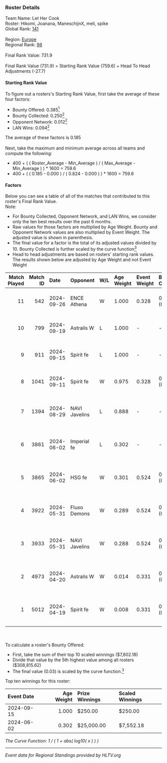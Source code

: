 ### Roster Details<br />
Team Name: Let Her Cook<br />
Roster: Hikomi, Joanana, ManeschijnX, meli, spike<br />
Global Rank: [141](../../standings_global_2024_10_15.md)<br />
<br />
Region: [Europe]( ../../standings_europe_2024_10_15.md)<br />
Regional Rank: [98]( ../../standings_europe_2024_10_15.md)<br />
<br />
Final Rank Value:  731.9<br />
<br />
Final Rank Value (731.9) = Starting Rank Value (759.6) + Head To Head Adjustments (-27.7)<br />

#### Starting Rank Value<br />
To figure out a rosters's Starting Rank Value, first take the average of these four factors:<br />
- Bounty Offered: 0.385[<sup>1</sup>](#table2)
- Bounty Collected: 0.250[<sup>2</sup>](#table1)
- Opponent Network: 0.012[<sup>2</sup>](#table1)
- LAN Wins: 0.094[<sup>2</sup>](#table1)

The average of these factors is 0.185<br />
<br />
Next, take the maximum and minimum average across all teams and compute the following:<br />
- 400 + ( ( Roster_Average - Min_Average ) / ( Max_Average - Min_Average ) ) * 1600 = 759.6
- 400 + ( ( 0.185 - 0.000 ) / ( 0.824 - 0.000 ) ) * 1600 = 759.6


#### Factors<br />
Below you can see a table of all of the matches that contributed to this roster's Final Rank Value.<br />
Note:<br />

- For Bounty Collected, Opponent Network, and LAN Wins, we consider only the ten best results over the past 6 months.
- Raw values for those factors are multiplied by Age Weight. Bounty and Opponent Network values are also multiplied by Event Weight. The adjusted value is shown in parenthesis.
- The final value for a factor is the total of its adjusted values divided by 10. Bounty Collected is further scaled by the curve function[<sup>3</sup>](#curveFunction)
- Head to head adjustments are based on rosters' starting rank values. The results shown below are adjusted by Age Weight and not Event Weight
<span id="table1"></span><br />


| Match Played | Match ID | Date       | Opponent      | W/L | Age Weight | Event Weight | Bounty Collected | Opponent Network | LAN Wins  | H2H Adj. | Roster                                     |
| -: | -: | :- | :- | :- | :- | :- | :- | :- | :- | -: | :- |
|           11 |      542 | 2024-09-26 | ENCE Athena   | W   | 1.000      | 0.328        | 0.000 (0.000)    | 0.026 (0.009)    | 0 (0.000) |     8.34 | Hikomi, Joanana, ManeschijnX, meli, spike  |
|           10 |      799 | 2024-09-19 | Astralis W    | L   | 1.000      | -            | -                | -                | -         |   -20.88 | Hikomi, Joanana, ManeschijnX, meli, spike  |
|            9 |      911 | 2024-09-15 | Spirit fe     | L   | 1.000      | -            | -                | -                | -         |   -20.63 | Hikomi, Joanana, ManeschijnX, meli, spike  |
|            8 |     1041 | 2024-09-11 | Spirit fe     | W   | 0.975      | 0.328        | 0.005 (0.002)    | 0.109 (0.035)    | 0 (0.000) |    10.65 | Hikomi, Joanana, ManeschijnX, meli, spike  |
|            7 |     1394 | 2024-08-29 | NAVI Javelins | L   | 0.888      | -            | -                | -                | -         |   -14.35 | aiveri, Hikomi, Joanana, ManeschijnX, meli |
|            6 |     3861 | 2024-06-02 | Imperial fe   | L   | 0.302      | -            | -                | -                | -         |    -3.84 | ASTRA, Joanana, ManeschijnX, meli, RacheLL |
|            5 |     3865 | 2024-06-02 | HSG fe        | W   | 0.301      | 0.524        | 0.015 (0.002)    | 0.083 (0.013)    | 1 (0.301) |     4.11 | ASTRA, Joanana, ManeschijnX, meli, RacheLL |
|            4 |     3922 | 2024-05-31 | Fluxo Demons  | W   | 0.289      | 0.524        | 0.021 (0.003)    | 0.215 (0.033)    | 1 (0.289) |     4.29 | ASTRA, Joanana, ManeschijnX, meli, RacheLL |
|            3 |     3933 | 2024-05-31 | NAVI Javelins | W   | 0.288      | 0.524        | 0.018 (0.003)    | 0.182 (0.027)    | 1 (0.288) |     4.43 | ASTRA, Joanana, ManeschijnX, meli, RacheLL |
|            2 |     4973 | 2024-04-20 | Astralis W    | W   | 0.014      | 0.331        | 0.000 (0.000)    | 0.068 (0.000)    | 0 (0.000) |     0.14 | ASTRA, Joanana, ManeschijnX, meli, RacheLL |
|            1 |     5012 | 2024-04-19 | Spirit fe     | W   | 0.008      | 0.331        | 0.005 (0.000)    | 0.109 (0.000)    | 0 (0.000) |     0.09 | ASTRA, Joanana, ManeschijnX, meli, RacheLL |

<br />
<span id="table2"></span><br />
To calculate a roster's Bounty Offered:<br />

- First, take the sum of their top 10 scaled winnings ($7,802.18)
- Divide that value by the 5th highest value among all rosters ($308,815.62)
- The final value (0.03) is scaled by the curve function.[<sup>3</sup>](#curveFunction)

Top ten winnings for this roster:<br />

| Event Date | Age Weight | Prize Winnings | Scaled Winnings |
| :- | -: | :- | :- |
| 2024-09-15 |      1.000 | $250.00        | $250.00         |
| 2024-06-02 |      0.302 | $25,000.00     | $7,552.18       |


<span id="curveFunction"></span>_The Curve Function: 1 / ( 1 + abs( log10( x ) ) )_<br />

---
_Event data for Regional Standings provided by HLTV.org_<br />
